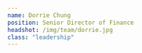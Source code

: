 ```yaml
---
name: Dorrie Chung
position: Senior Director of Finance
headshot: /img/team/dorrie.jpg
class: "leadership"
---
```

